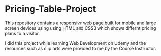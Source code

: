 # Pricing-Table-Project

This repository contains a responsive web page built for mobile and large screen devices using using HTML and CSS3 which shows differnt pricing plans to a visitor.

I did this project while learning Web Development on Udemy and the resources such as clip arts were provided to me by the Course Instructor.
